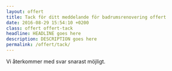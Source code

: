 ```yaml
---
layout: offert
title: Tack för ditt meddelande för badrumsrenovering offert
date: 2016-08-29 15:54:10 +0200
class: offert offert-tack
headline: HEADLINE goes here
description: DESCRIPTION goes here
permalink: /offert/tack/
---
```

<div class="cta-form one half-500 half-800">
  <p>Vi återkommer med svar snarast möjligt.</p>
</div>